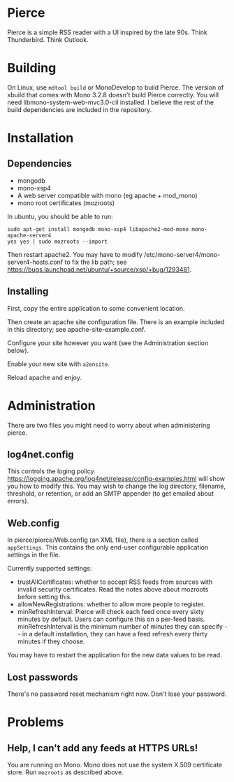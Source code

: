 Pierce
======
Pierce is a simple RSS reader with a UI inspired by the late 90s. Think Thunderbird. Think Outlook.

Building
========
On Linux, use `mdtool build` or MonoDevelop to build Pierce. The version of xbuild that comes with
Mono 3.2.8 doesn't build Pierce correctly. You will need libmono-system-web-mvc3.0-cil installed. I
believe the rest of the build dependencies are included in the repository.

Installation
============
Dependencies
------------

 * mongodb
 * mono-xsp4
 * A web server compatible with mono (eg apache + mod_mono)
 * mono root certificates (mozroots)

In ubuntu, you should be able to run:

    sudo apt-get install mongodb mono-xsp4 libapache2-mod-mono mono-apache-server4
    yes yes | sudo mozroots --import

Then restart apache2. You may have to modify /etc/mono-server4/mono-server4-hosts.conf to fix the
lib path; see https://bugs.launchpad.net/ubuntu/+source/xsp/+bug/1293481.


Installing
----------
First, copy the entire application to some convenient location.

Then create an apache site configuration file. There is an example included in this directory; see
apache-site-example.conf.

Configure your site however you want (see the Administration section below).

Enable your new site with `a2ensite`.

Reload apache and enjoy.


Administration
==============
There are two files you might need to worry about when administering pierce.

log4net.config
--------------
This controls the loging policy. https://logging.apache.org/log4net/release/config-examples.html
will show you how to modify this.  You may wish to change the log directory, filename, threshold, or
retention, or add an SMTP appender (to get emailed about errors).

Web.config
----------
In pierce/pierce/Web.config (an XML file), there is a section called `appSettings`. This contains
the only end-user configurable application settings in the file.

Currently supported settings:

 * trustAllCertificates: whether to accept RSS feeds from sources with invalid security
   certificates. Read the notes above about mozroots before setting this.
 * allowNewRegistrations: whether to allow more people to register.
 * minRefreshInterval: Pierce will check each feed once every sixty minutes by default. Users can
   configure this on a per-feed basis. minRefreshInterval is the minimum number of minutes they can
   specify -- in a default installation, they can have a feed refresh every thirty minutes if they
   choose.

You may have to restart the application for the new data values to be read.

Lost passwords
--------------
There's no password reset mechanism right now. Don't lose your password.

Problems
========

Help, I can't add any feeds at HTTPS URLs!
------------------------------------------
You are running on Mono. Mono does not use the system X.509 certificate store. Run `mozroots` as
described above.
